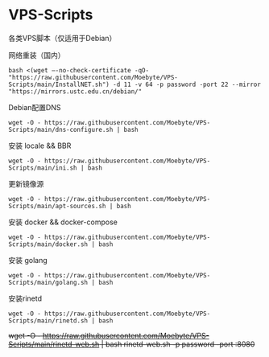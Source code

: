 # VPS-Scripts
 各类VPS脚本（仅适用于Debian）

网络重装（国内）
```
bash <(wget –-no-check-certificate -qO- "https://raw.githubusercontent.com/Moebyte/VPS-Scripts/main/InstallNET.sh") -d 11 -v 64 -p password -port 22 --mirror "https://mirrors.ustc.edu.cn/debian/"
```
Debian配置DNS
```
wget -O - https://raw.githubusercontent.com/Moebyte/VPS-Scripts/main/dns-configure.sh | bash
```
安装 locale && BBR
```
wget -O - https://raw.githubusercontent.com/Moebyte/VPS-Scripts/main/ini.sh | bash
```
更新镜像源
```
wget -O - https://raw.githubusercontent.com/Moebyte/VPS-Scripts/main/apt-sources.sh | bash
```

安装 docker && docker-compose
```
wget -O - https://raw.githubusercontent.com/Moebyte/VPS-Scripts/main/docker.sh | bash
```
安装 golang
```
wget -O - https://raw.githubusercontent.com/Moebyte/VPS-Scripts/main/golang.sh | bash
```

安装rinetd
```
wget -O - https://raw.githubusercontent.com/Moebyte/VPS-Scripts/main/rinetd.sh | bash
```
~~wget -O - https://raw.githubusercontent.com/Moebyte/VPS-Scripts/main/rinetd-web.sh | bash rinetd-web.sh -p password -port :8080~~

